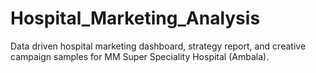 # Hospital_Marketing_Analysis
Data driven hospital marketing dashboard, strategy report, and creative campaign samples for MM Super Speciality Hospital (Ambala).
